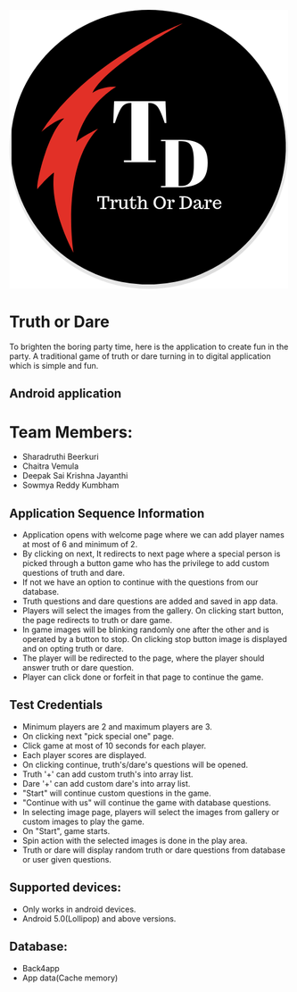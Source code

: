 ![](td_logo.png)

#  Truth or Dare
To brighten the boring party time, here is the application to create fun in the party. A traditional game of truth or dare turning in to digital application which is simple and fun.

## Android application

# Team Members: 

* Sharadruthi Beerkuri
* Chaitra Vemula
* Deepak Sai Krishna Jayanthi
* Sowmya Reddy Kumbham

## Application Sequence Information

* Application opens with welcome page where we can add player names at most of 6 and minimum of 2.
* By clicking on next, It redirects to next page where a special person is picked through a button game who has the privilege to add custom questions of truth and dare.
* If not we have an option to continue with the questions from our database. 
* Truth questions and dare questions are added and saved in app data. 
* Players will select the images from the gallery. On clicking start button, the page redirects to truth or dare game.
* In game images will be blinking randomly one after the other and is operated by a button to stop. On clicking stop button image is displayed and on opting truth or dare.
* The player will be redirected to the page, where the player should answer truth or dare question. 
* Player can click done or forfeit in that page to continue the game.

## Test Credentials

* Minimum players are 2 and maximum players are 3.
* On clicking next "pick special one" page.
* Click game at most of 10 seconds for each player.
* Each player scores are displayed.
* On clicking continue, truth's/dare's questions will be opened.
* Truth '+' can add custom truth's into array list. 
* Dare '+' can add custom dare's into array list.
* "Start" will continue custom questions in the game.
* "Continue with us" will continue the game with database questions.
* In selecting image page, players will select the images from gallery or custom images to play the game.
* On "Start", game starts.
* Spin action with the selected images is done in the play area.
* Truth or dare will display random truth or dare questions from database or user given questions. 

## Supported devices:

* Only works in android devices.
* Android 5.0(Lollipop) and above versions.

## Database:

* Back4app
* App data(Cache memory)